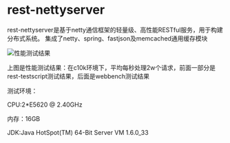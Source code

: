 rest-nettyserver
===============

rest-nettyserver是基于netty通信框架的轻量级、高性能RESTful服务，用于构建分布式系统。
集成了netty、spring、fastjson及memcached通用缓存模块

![性能测试结果](https://raw.github.com/langke93/rest-nettyserver/master/doc/img/performance.jpg)

上图是性能测试结果：在c10k环境下，平均每秒处理2w个请求，前面一部分是rest-testscript测试结果，后面是webbench测试结果

测试环境：

CPU:2*E5620  @ 2.40GHz 

内存：16GB 

JDK:Java HotSpot(TM) 64-Bit Server VM 1.6.0_33